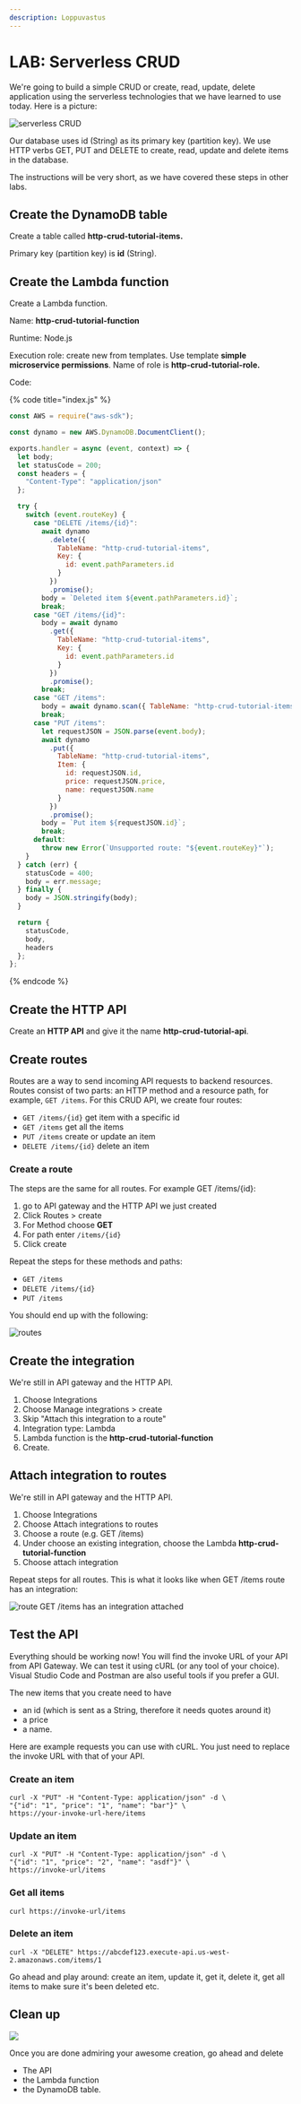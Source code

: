 ```yaml
---
description: Loppuvastus
---
```


# LAB: Serverless CRUD

We're going to build a simple CRUD or create, read, update, delete application using the serverless technologies that we have learned to use today. Here is a picture:

![serverless CRUD ](<../.gitbook/assets/image (434).png>)

Our database uses id (String) as its primary key (partition key). We use HTTP verbs GET, PUT and DELETE to create, read, update and delete items in the database.&#x20;

The instructions will be very short, as we have covered these steps in other labs.&#x20;

## Create the DynamoDB table

Create a table called **http-crud-tutorial-items.**

Primary key (partition key) is **id** (String).&#x20;

## Create the Lambda function&#x20;

Create a Lambda function.&#x20;

Name: **http-crud-tutorial-function**

Runtime: Node.js

Execution role: create new from templates. Use template **simple microservice permissions**. Name of role is **http-crud-tutorial-role.**

Code:

{% code title="index.js" %}
```javascript
const AWS = require("aws-sdk");

const dynamo = new AWS.DynamoDB.DocumentClient();

exports.handler = async (event, context) => {
  let body;
  let statusCode = 200;
  const headers = {
    "Content-Type": "application/json"
  };

  try {
    switch (event.routeKey) {
      case "DELETE /items/{id}":
        await dynamo
          .delete({
            TableName: "http-crud-tutorial-items",
            Key: {
              id: event.pathParameters.id
            }
          })
          .promise();
        body = `Deleted item ${event.pathParameters.id}`;
        break;
      case "GET /items/{id}":
        body = await dynamo
          .get({
            TableName: "http-crud-tutorial-items",
            Key: {
              id: event.pathParameters.id
            }
          })
          .promise();
        break;
      case "GET /items":
        body = await dynamo.scan({ TableName: "http-crud-tutorial-items" }).promise();
        break;
      case "PUT /items":
        let requestJSON = JSON.parse(event.body);
        await dynamo
          .put({
            TableName: "http-crud-tutorial-items",
            Item: {
              id: requestJSON.id,
              price: requestJSON.price,
              name: requestJSON.name
            }
          })
          .promise();
        body = `Put item ${requestJSON.id}`;
        break;
      default:
        throw new Error(`Unsupported route: "${event.routeKey}"`);
    }
  } catch (err) {
    statusCode = 400;
    body = err.message;
  } finally {
    body = JSON.stringify(body);
  }

  return {
    statusCode,
    body,
    headers
  };
};

```
{% endcode %}

## Create the HTTP API&#x20;

Create an **HTTP API** and give it the name  **http-crud-tutorial-api**.&#x20;

## Create routes

Routes are a way to send incoming API requests to backend resources. Routes consist of two parts: an HTTP method and a resource path, for example, `GET /items`. For this CRUD API, we create four routes:

* `GET /items/{id}` get item with a specific id
* `GET /items` get all the items&#x20;
* `PUT /items` create or update an item&#x20;
* `DELETE /items/{id}` delete an item

### Create a route&#x20;

The steps are the same for all routes. For example GET /items/{id}:

1. go to API gateway and the HTTP API we just created
2. Click Routes > create
3. For Method choose **GET**&#x20;
4. For path enter `/items/{id}`
5. Click create

Repeat the steps for these methods and paths:

* `GET /items`
* `DELETE /items/{id}`
* `PUT /items`

You should end up with the following:

![routes ](<../.gitbook/assets/image (402) (1).png>)

## Create the integration

We're still in API gateway and the HTTP API.&#x20;

1. Choose Integrations
2. Choose Manage integrations > create
3. Skip "Attach this integration to a route"&#x20;
4. Integration type: Lambda
5. Lambda function is the **http-crud-tutorial-function**
6. Create.&#x20;

## Attach integration to routes

We're still in API gateway and the HTTP API.&#x20;

1. Choose Integrations
2. Choose Attach integrations to routes
3. Choose a route (e.g. GET /items)&#x20;
4. Under choose an existing integration, choose the Lambda **http-crud-tutorial-function**
5. Choose attach integration&#x20;

Repeat steps for all routes. This is what it looks like when GET /items route has an integration:

![route GET /items has an integration attached](<../.gitbook/assets/image (366).png>)

## Test the API&#x20;

Everything should be working now! You will find the invoke URL of your API from API Gateway. We can test it using cURL (or any tool of your choice). Visual Studio Code and Postman are also useful tools if you prefer a GUI.&#x20;

The new items that you create need to have&#x20;

* an id (which is sent as a String, therefore it needs quotes around it)&#x20;
* a price
* a name.&#x20;

Here are example requests you can use with cURL. You just need to replace the invoke URL with that of your API.&#x20;

### Create an item

```
curl -X "PUT" -H "Content-Type: application/json" -d \
"{"id": "1", "price": "1", "name": "bar"}" \
https://your-invoke-url-here/items
```

### Update an item

```
curl -X "PUT" -H "Content-Type: application/json" -d \
"{"id": "1", "price": "2", "name": "asdf"}" \
https://invoke-url/items
```

### Get all items

```
curl https://invoke-url/items
```

### Delete an item

```
curl -X "DELETE" https://abcdef123.execute-api.us-west-2.amazonaws.com/items/1
```

Go ahead and play around: create an item, update it, get it, delete it, get all items to make sure it's been deleted etc.&#x20;

## Clean up&#x20;

![](<../.gitbook/assets/image (74).png>)

Once you are done admiring your awesome creation, go ahead and delete

* The API&#x20;
* the Lambda function&#x20;
* the DynamoDB table.
